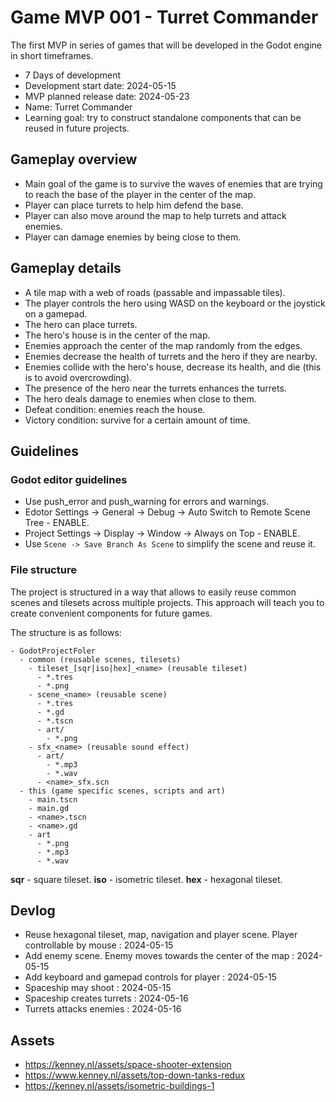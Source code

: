# Game MVP 001 - Turret Commander

The first MVP in series of games that will be developed in the Godot engine in short timeframes.

- 7 Days of development
- Development start date: 2024-05-15
- MVP planned release date: 2024-05-23
- Name: Turret Commander
- Learning goal: try to construct standalone components that can be reused in future projects.

## Gameplay overview

- Main goal of the game is to survive the waves of enemies that are trying to reach the base of the player in the center of the map.
- Player can place turrets to help him defend the base.
- Player can also move around the map to help turrets and attack enemies.
- Player can damage enemies by being close to them.

## Gameplay details

- A tile map with a web of roads (passable and impassable tiles).
- The player controls the hero using WASD on the keyboard or the joystick on a gamepad.
- The hero can place turrets.
- The hero's house is in the center of the map.
- Enemies approach the center of the map randomly from the edges.
- Enemies decrease the health of turrets and the hero if they are nearby.
- Enemies collide with the hero's house, decrease its health, and die (this is to avoid overcrowding).
- The presence of the hero near the turrets enhances the turrets.
- The hero deals damage to enemies when close to them.
- Defeat condition: enemies reach the house.
- Victory condition: survive for a certain amount of time.

## Guidelines

### Godot editor guidelines

- Use push_error and push_warning for errors and warnings.
- Edotor Settings -> General -> Debug -> Auto Switch to Remote Scene Tree - ENABLE.
- Project Settings -> Display -> Window -> Always on Top - ENABLE.
- Use `Scene -> Save Branch As Scene` to simplify the scene and reuse it.

### File structure

The project is structured in a way that allows to easily reuse common scenes and tilesets across multiple projects. This approach will teach you to create convenient components for future games.

The structure is as follows:

```
- GodotProjectFoler
  - common (reusable scenes, tilesets)
	- tileset_[sqr|iso|hex]_<name> (reusable tileset)
	  - *.tres
	  - *.png
	- scene_<name> (reusable scene)
	  - *.tres
	  - *.gd
	  - *.tscn
	  - art/
		- *.png
	- sfx_<name> (reusable sound effect)
	  - art/
		- *.mp3
		- *.wav
	  - <name>_sfx.scn
  - this (game specific scenes, scripts and art)
	- main.tscn
	- main.gd
	- <name>.tscn
	- <name>.gd
	- art
	  - *.png
	  - *.mp3
	  - *.wav
```

**sqr** - square tileset.
**iso** - isometric tileset.
**hex** - hexagonal tileset.

## Devlog

- Reuse hexagonal tileset, map, navigation and player scene. Player controllable by mouse : 2024-05-15
- Add enemy scene. Enemy moves towards the center of the map : 2024-05-15
- Add keyboard and gamepad controls for player : 2024-05-15
- Spaceship may shoot : 2024-05-15
- Spaceship creates turrets : 2024-05-16
- Turrets attacks enemies : 2024-05-16

## Assets

- https://kenney.nl/assets/space-shooter-extension
- https://www.kenney.nl/assets/top-down-tanks-redux
- https://kenney.nl/assets/isometric-buildings-1
